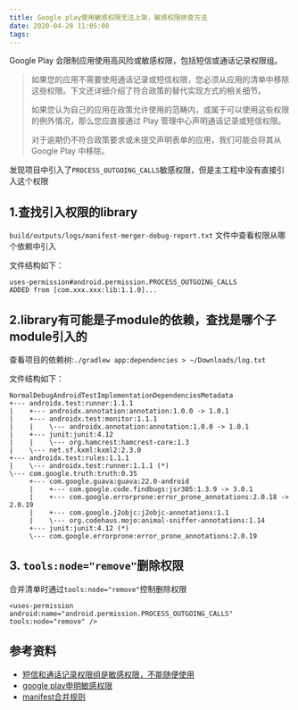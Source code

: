 ```yaml
---
title: Google play使用敏感权限无法上架，敏感权限排查方法
date: 2020-04-28 11:05:08
tags:
---
```


> 
Google Play 会限制应用使用高风险或敏感权限，包括短信或通话记录权限组。
> 如果您的应用不需要使用通话记录或短信权限，您必须从应用的清单中移除这些权限。下文还详细介绍了符合政策的替代实现方式的相关细节。
> 
> 如果您认为自己的应用在政策允许使用的范畴内，或属于可以使用这些权限的例外情况，那么您应直接通过 Play 管理中心声明通话记录或短信权限。
> 
> 对于逾期仍不符合政策要求或未提交声明表单的应用，我们可能会将其从 Google Play 中移除。

发现项目中引入了`PROCESS_OUTGOING_CALLS`敏感权限，但是主工程中没有直接引入这个权限

## 1.查找引入权限的library
`build/outputs/logs/manifest-merger-debug-report.txt`
文件中查看权限从哪个依赖中引入

文件结构如下：
```
uses-permission#android.permission.PROCESS_OUTGOING_CALLS
ADDED from [com.xxx.xxx:lib:1.1.0]...
```

## 2.library有可能是子module的依赖，查找是哪个子module引入的
查看项目的依赖树:`./gradlew app:dependencies > ~/Downloads/log.txt`

文件结构如下：
```
NormalDebugAndroidTestImplementationDependenciesMetadata
+--- androidx.test:runner:1.1.1
|    +--- androidx.annotation:annotation:1.0.0 -> 1.0.1
|    +--- androidx.test:monitor:1.1.1
|    |    \--- androidx.annotation:annotation:1.0.0 -> 1.0.1
|    +--- junit:junit:4.12
|    |    \--- org.hamcrest:hamcrest-core:1.3
|    \--- net.sf.kxml:kxml2:2.3.0
+--- androidx.test:rules:1.1.1
|    \--- androidx.test:runner:1.1.1 (*)
\--- com.google.truth:truth:0.35
     +--- com.google.guava:guava:22.0-android
     |    +--- com.google.code.findbugs:jsr305:1.3.9 -> 3.0.1
     |    +--- com.google.errorprone:error_prone_annotations:2.0.18 -> 2.0.19
     |    +--- com.google.j2objc:j2objc-annotations:1.1
     |    \--- org.codehaus.mojo:animal-sniffer-annotations:1.14
     +--- junit:junit:4.12 (*)
     \--- com.google.errorprone:error_prone_annotations:2.0.19
```

## 3. `tools:node="remove"`删除权限
合并清单时通过`tools:node="remove"`控制删除权限
```
<uses-permission android:name="android.permission.PROCESS_OUTGOING_CALLS" tools:node="remove" />
```

## 参考资料
* [短信和通话记录权限组是敏感权限，不能随便使用](https://support.google.com/googleplay/android-developer/answer/9047303?hl=zh-Hans)
* [google play申明敏感权限](https://support.google.com/googleplay/android-developer/answer/9214102)
* [manifest合并规则](https://developer.android.com/studio/build/manifest-merge?hl=zh-cn#attribute_markers)